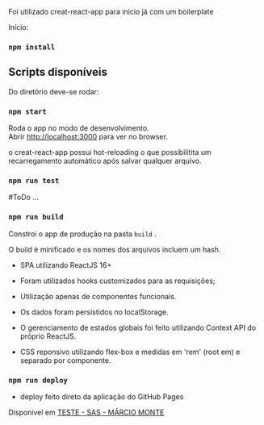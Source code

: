 Foi utilizado creat-react-app para inicio já com um boilerplate

Início: 

### `npm install`

## Scripts disponíveis

Do diretório deve-se rodar:

### `npm start`

Roda o app no modo de desenvolvimento.<br />
Abrir [http://localhost:3000](http://localhost:3000) para ver no browser.

o creat-react-app possui hot-reloading o que possibilitita um recarregamento automático após salvar qualquer arquivo.

### `npm run test`

#ToDo ...

### `npm run build`

Constroi o app de produção na pasta `build` .<br />

O build é minificado e os nomes dos arquivos incluem um hash. <br />


* SPA utilizando ReactJS 16+

* Foram utilizados hooks customizados para as requisições;

* Utilização apenas de componentes funcionais.

* Os dados foram persistidos no localStorage.

* O gerenciamento de estados globais foi feito utilizando Context API do próprio ReactJS.

* CSS reponsivo utilizando flex-box e medidas em 'rem' (root em) e separado por componente.

### `npm run deploy`

* deploy feito direto da aplicação do GitHub Pages

Disponivel em [TESTE - SAS - MÁRCIO MONTE](https://marcioomonte.github.io/teste-sas)
